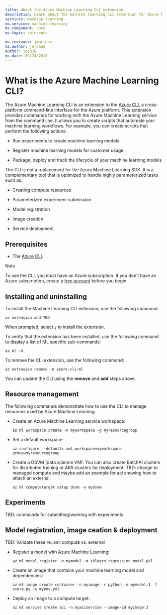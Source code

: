 ```yaml
---
title: About the Azure Machine Learning CLI extension
description: Learn about the machine learning CLI extension for Azure Machine Learning. 
services: machine-learning
ms.service: machine-learning
ms.component: core
ms.topic: reference

ms.reviewer: jmartens
ms.author: jordane
author: jpe316
ms.date: 09/24/2018
---
```


# What is the Azure Machine Learning CLI?

The Azure Machine Learning CLI is an extension to the [Azure CLI](https://docs.microsoft.com/cli/azure/?view=azure-cli-latest), a cross-platform command-line interface for the Azure platform. This extension provides commands for working with the Azure Machine Learning service from the command line. It allows you to create scripts that automate your machine learning workflows. For example, you can create scripts that perform the following actions:

+ Run experiments to create machine learning models

+ Register machine learning models for customer usage

+ Package, deploy and track the lifecycle of your machine learning models

The CLI is not a replacement for the Azure Machine Learning SDK. It is a complementary tool that is optimized to handle highly parameterized tasks such as:

* Creating compute resources

* Parameterized experiment submission

* Model registration

* Image creation

* Service deployment

## Prerequisites

* The [Azure CLI](https://docs.microsoft.com/cli/azure/?view=azure-cli-latest).

> [!NOTE]
> To use the CLI, you must have an Azure subscription. If you don’t have an Azure subscription, create a [free account](https://azure.microsoft.com/free/?WT.mc_id=A261C142F) before you begin.

## Installing and uninstalling

To install the Machine Learning CLI extension, use the following command:

```azurecli-interactive
az extension add TBD
```

When prompted, select `y` to install the extension.

To verify that the extension has been installed, use the following command to display a list of ML specific sub-commands:

```azurecli-interactive
az ml -h
```

To remove the CLI extension, use the following command:

```azurecli-interactive
az extension remove -n azure-cli-ml
```

You can update the CLI using the **remove** and **add** steps above.

## Resource management

The following commands demonstrate how to use the CLI to manage resources used by Azure Machine Learning.


+ Create an Azure Machine Learning service workspace:

   ```azurecli-interactive
   az ml workspace create -n myworkspace -g myresourcegroup
   ```

+ Set a default workspace:

   ```azurecli-interactive
   az configure --defaults aml_workspace=myworkspace group=myresourcegroup
   ```

+ Create a DSVM (data science VM). You can also create BatchAI clusters for distributed training or AKS clusters for deployment. TBD: change to managed compute and maybe add an example for aci showing how to attach an external.


  ```azurecli-interactive
  az ml computetarget setup dsvm -n mydsvm
  ```

## Experiments

TBD: commands for submitting/working with experiments

## Model registration, image ceation & deployment

TBD: Validate these re: aml compute vs. external

+ Register a model with Azure Machine Learning:

  ```azurecli-interactive
  az ml model register -n mymodel -m sklearn_regression_model.pkl
  ```

+ Create an image that contains your machine learning model and dependencies: 

  ```azurecli-interactive
  az ml image create container -n myimage -r python -m mymodel:1 -f score.py -c myenv.yml
  ```

+ Deploy an image to a compute target:

  ```azurecli-interactive
  az ml service create aci -n myaciservice --image-id myimage:1
  ```
    

